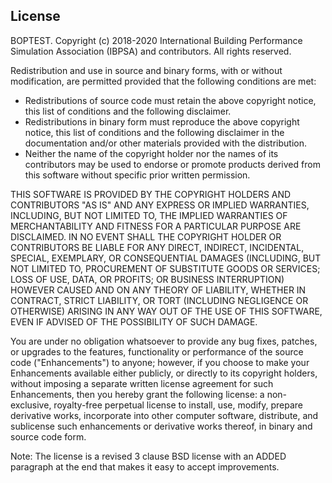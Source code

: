 License
-------

BOPTEST. Copyright (c) 2018-2020
International Building Performance Simulation Association (IBPSA) and
contributors.
All rights reserved.

Redistribution and use in source and binary forms, with or without modification,
are permitted provided that the following conditions are met:

* Redistributions of source code must retain the above copyright notice,
  this list of conditions and the following disclaimer.
* Redistributions in binary form must reproduce the above copyright notice,
  this list of conditions and the following disclaimer in the documentation and/or
  other materials provided with the distribution.
* Neither the name of the copyright holder nor the names of its contributors may be used
  to endorse or promote products derived from this software
  without specific prior written permission.

THIS SOFTWARE IS PROVIDED BY THE COPYRIGHT HOLDERS AND CONTRIBUTORS "AS IS"
AND ANY EXPRESS OR IMPLIED WARRANTIES, INCLUDING, BUT NOT LIMITED TO,
THE IMPLIED WARRANTIES OF MERCHANTABILITY AND FITNESS FOR A PARTICULAR PURPOSE ARE DISCLAIMED.
IN NO EVENT SHALL THE COPYRIGHT HOLDER OR CONTRIBUTORS BE LIABLE
FOR ANY DIRECT, INDIRECT, INCIDENTAL, SPECIAL, EXEMPLARY, OR CONSEQUENTIAL DAMAGES
(INCLUDING, BUT NOT LIMITED TO, PROCUREMENT OF SUBSTITUTE GOODS OR SERVICES;
LOSS OF USE, DATA, OR PROFITS; OR BUSINESS INTERRUPTION) HOWEVER CAUSED AND
ON ANY THEORY OF LIABILITY, WHETHER IN CONTRACT, STRICT LIABILITY, OR TORT
(INCLUDING NEGLIGENCE OR OTHERWISE) ARISING IN ANY WAY OUT OF THE USE OF THIS SOFTWARE,
EVEN IF ADVISED OF THE POSSIBILITY OF SUCH DAMAGE.

You are under no obligation whatsoever to provide any bug fixes, patches,
or upgrades to the features, functionality or performance of the source code
("Enhancements") to anyone; however, if you choose to make your Enhancements
available either publicly, or directly to its copyright holders,
without imposing a separate written license agreement for such
Enhancements, then you hereby grant the following license: a non-exclusive,
royalty-free perpetual license to install, use, modify, prepare derivative
works, incorporate into other computer software, distribute, and sublicense
such enhancements or derivative works thereof, in binary and source code form.

Note: The license is a revised 3 clause BSD license with an ADDED paragraph
at the end that makes it easy to accept improvements.

